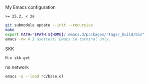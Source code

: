 My Emacs configuration

`>= 25.2, < 28`

```sh
git submodule update --init --recursive
make
export PATH="$PATH:${HOME}/.emacs.d/packages/rtags/_build/bin"
emacs -nw # I use(test) Emacs in terminal only.
```

SKK
```
M-x skk-get
```

no network
```sh
emacs -q --load rc/base.el
```

